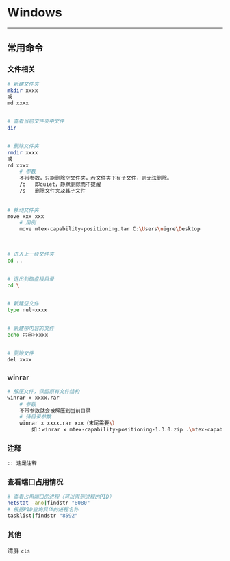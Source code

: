 # Windows

---

## 常用命令

### 文件相关

```sh
# 新建文件夹
mkdir xxxx 
或 
md xxxx


# 查看当前文件夹中文件
dir


# 删除文件夹
rmdir xxxx
或
rd xxxx
    # 参数
    不带参数，只能删除空文件夹，若文件夹下有子文件，则无法删除。
    /q   即quiet，静默删除而不提醒
    /s   删除文件夹及其子文件
    
    
# 移动文件夹
move xxx xxx
	# 用例
	move mtex-capability-positioning.tar C:\Users\nigre\Desktop
	
	

# 进入上一级文件夹
cd ..


# 退出到磁盘根目录
cd \


# 新建空文件
type nul>xxxx


# 新建带内容的文件
echo 内容>xxxx


# 删除文件
del xxxx
```

### winrar

```sh
# 解压文件，保留原有文件结构
winrar x xxxx.rar 
	# 参数
	不带参数就会被解压到当前目录
	# 待目录参数
	winrar x xxxx.rar xxx（末尾需要\）
		如：winrar x mtex-capability-positioning-1.3.0.zip .\mtex-capability-positioning-1.3.0\
```

### 注释

```bash
:: 这是注释
```







### 查看端口占用情况

```sh
# 查看占用端口的进程（可以得到进程的PID）
netstat -ano|findstr "8080"
# 根据PID查询具体的进程名称
tasklist|findstr "8592"
```

### 其他

清屏  `cls`

